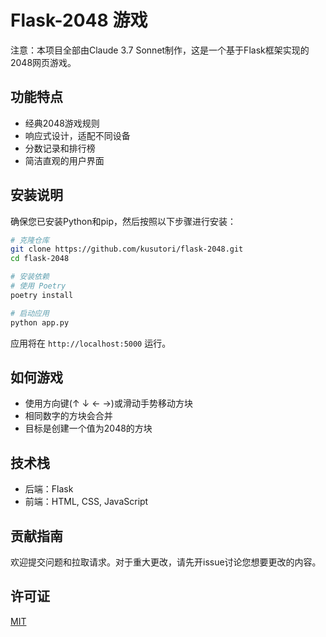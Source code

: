 # Flask-2048 游戏

注意：本项目全部由Claude 3.7 Sonnet制作，这是一个基于Flask框架实现的2048网页游戏。

## 功能特点

- 经典2048游戏规则
- 响应式设计，适配不同设备
- 分数记录和排行榜
- 简洁直观的用户界面

## 安装说明

确保您已安装Python和pip，然后按照以下步骤进行安装：

```bash
# 克隆仓库
git clone https://github.com/kusutori/flask-2048.git
cd flask-2048

# 安装依赖
# 使用 Poetry
poetry install

# 启动应用
python app.py
```

应用将在 `http://localhost:5000` 运行。

## 如何游戏

- 使用方向键(↑ ↓ ← →)或滑动手势移动方块
- 相同数字的方块会合并
- 目标是创建一个值为2048的方块

## 技术栈

- 后端：Flask
- 前端：HTML, CSS, JavaScript

## 贡献指南

欢迎提交问题和拉取请求。对于重大更改，请先开issue讨论您想要更改的内容。

## 许可证

[MIT](LICENSE)